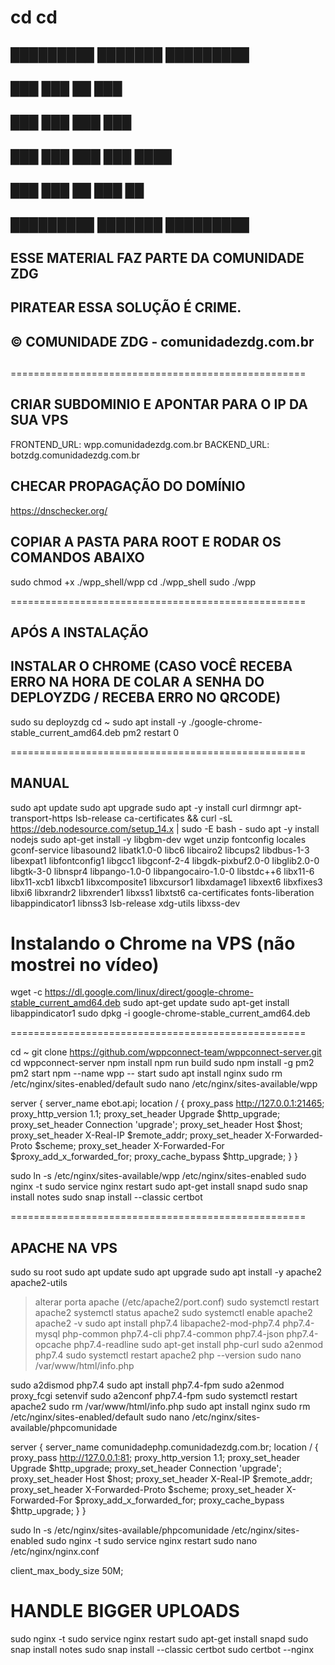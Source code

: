 # cd cd

##

## █████████ ███████ █████████

## ███ ███ ██ ███

## ███ ███ ███ ███

## ███ ███ ███ ███ ████

## ███ ███ ██ ███ ██

## █████████ ███████ █████████

##

## ESSE MATERIAL FAZ PARTE DA COMUNIDADE ZDG

##

## PIRATEAR ESSA SOLUÇÃO É CRIME.

##

## © COMUNIDADE ZDG - comunidadezdg.com.br

##

===================================================

## CRIAR SUBDOMINIO E APONTAR PARA O IP DA SUA VPS

FRONTEND_URL: wpp.comunidadezdg.com.br
BACKEND_URL: botzdg.comunidadezdg.com.br

## CHECAR PROPAGAÇÃO DO DOMÍNIO

https://dnschecker.org/

## COPIAR A PASTA PARA ROOT E RODAR OS COMANDOS ABAIXO

sudo chmod +x ./wpp_shell/wpp
cd ./wpp_shell
sudo ./wpp

===================================================

## APÓS A INSTALAÇÃO

## INSTALAR O CHROME (CASO VOCÊ RECEBA ERRO NA HORA DE COLAR A SENHA DO DEPLOYZDG / RECEBA ERRO NO QRCODE)

sudo su deployzdg
cd ~
sudo apt install -y ./google-chrome-stable_current_amd64.deb
pm2 restart 0

===================================================

## MANUAL

sudo apt update
sudo apt upgrade
sudo apt -y install curl dirmngr apt-transport-https lsb-release ca-certificates && curl -sL https://deb.nodesource.com/setup_14.x | sudo -E bash -
sudo apt -y install nodejs
sudo apt-get install -y libgbm-dev wget unzip fontconfig locales gconf-service libasound2 libatk1.0-0 libc6 libcairo2 libcups2 libdbus-1-3 libexpat1 libfontconfig1 libgcc1 libgconf-2-4 libgdk-pixbuf2.0-0 libglib2.0-0 libgtk-3-0 libnspr4 libpango-1.0-0 libpangocairo-1.0-0 libstdc++6 libx11-6 libx11-xcb1 libxcb1 libxcomposite1 libxcursor1 libxdamage1 libxext6 libxfixes3 libxi6 libxrandr2 libxrender1 libxss1 libxtst6 ca-certificates fonts-liberation libappindicator1 libnss3 lsb-release xdg-utils libxss-dev

# Instalando o Chrome na VPS (não mostrei no vídeo)

​wget -c https://dl.google.com/linux/direct/google-chrome-stable_current_amd64.deb
sudo apt-get update
sudo apt-get install libappindicator1
sudo dpkg -i google-chrome-stable_current_amd64.deb

===================================================

​cd ~
git clone https://github.com/wppconnect-team/wppconnect-server.git
cd wppconnect-server
npm install
npm run build
sudo npm install -g pm2
pm2 start npm --name wpp -- start
sudo apt install nginx
sudo rm /etc/nginx/sites-enabled/default
sudo nano /etc/nginx/sites-available/wpp

server {
server_name ebot.api;
location / {
proxy_pass http://127.0.0.1:21465;
proxy_http_version 1.1;
proxy_set_header Upgrade $http_upgrade;
proxy_set_header Connection 'upgrade';
proxy_set_header Host $host;
proxy_set_header X-Real-IP $remote_addr;
proxy_set_header X-Forwarded-Proto $scheme;
proxy_set_header X-Forwarded-For $proxy_add_x_forwarded_for;
proxy_cache_bypass $http_upgrade;
}
}

sudo ln -s /etc/nginx/sites-available/wpp /etc/nginx/sites-enabled
sudo nginx -t
sudo service nginx restart
sudo apt-get install snapd
sudo snap install notes
sudo snap install --classic certbot

===================================================

## APACHE NA VPS

sudo su root
sudo apt update
sudo apt upgrade
sudo apt install -y apache2 apache2-utils

> alterar porta apache (/etc/apache2/port.conf)
> sudo systemctl restart apache2
> systemctl status apache2
> sudo systemctl enable apache2
> apache2 -v
> sudo apt install php7.4 libapache2-mod-php7.4 php7.4-mysql php-common php7.4-cli php7.4-common php7.4-json php7.4-opcache php7.4-readline
> sudo apt-get install php-curl
> sudo a2enmod php7.4
> sudo systemctl restart apache2
> php --version
> sudo nano /var/www/html/info.php

<?php phpinfo(); ?>

sudo a2dismod php7.4
sudo apt install php7.4-fpm
sudo a2enmod proxy_fcgi setenvif
sudo a2enconf php7.4-fpm
sudo systemctl restart apache2
sudo rm /var/www/html/info.php
sudo apt install nginx
sudo rm /etc/nginx/sites-enabled/default
sudo nano /etc/nginx/sites-available/phpcomunidade

server {
server_name comunidadephp.comunidadezdg.com.br;
location / {
proxy_pass http://127.0.0.1:81;
proxy_http_version 1.1;
proxy_set_header Upgrade $http_upgrade;
proxy_set_header Connection 'upgrade';
proxy_set_header Host $host;
proxy_set_header X-Real-IP $remote_addr;
proxy_set_header X-Forwarded-Proto $scheme;
proxy_set_header X-Forwarded-For $proxy_add_x_forwarded_for;
proxy_cache_bypass $http_upgrade;
}
}

sudo ln -s /etc/nginx/sites-available/phpcomunidade /etc/nginx/sites-enabled
sudo nginx -t
sudo service nginx restart
sudo nano /etc/nginx/nginx.conf

client_max_body_size 50M;

# HANDLE BIGGER UPLOADS

sudo nginx -t
sudo service nginx restart
sudo apt-get install snapd
sudo snap install notes
sudo snap install --classic certbot
sudo certbot --nginx​
